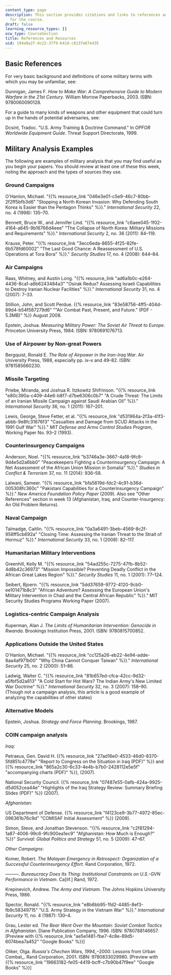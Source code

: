 ```yaml
---
content_type: page
description: This section provides citations and links to references and resources
  for the course.
draft: false
learning_resource_types: []
ocw_type: CourseSection
title: References and Resources
uid: 194a0a2f-dc22-37f9-b41d-c8137e67e435
---
```

## Basic References

For very basic background and definitions of some military terms with which you may be unfamiliar, see:

Dunnigan, James F. *How to Make War: A Comprehensive Guide to Modern Warfare in the 21st Century*. William Morrow Paperbacks, 2003. ISBN: 9780060090128.

For a guide to many kinds of weapons and other equipment that could turn up in the hands of potential adversaries, see:

Dcsint, Tradoc. "U.S. Army Training & Doctrine Command." In *OPFOR Worldwide Equipment Guide.* Threat Support Directorate, 1999.

## Military Analysis Examples

The following are examples of military analysis that you may find useful as you begin your papers. You should review at least one of these this week, noting the approach and the types of sources they use.

### Ground Campaigns

O'Hanlon, Michael. "{{% resource_link "046e3e01-c5e9-46c7-80bb-2f2ff5bfb3d6" "Stopping a North Korean Invasion: Why Defending South Korea is Easier than the Pentagon Thinks" %}}." *International Security* 22, no. 4 (1998): 135–70.

Bennett, Bruce W., and Jennifer Lind. "{{% resource_link "c6aee045-1f02-4164-a645-9b16766d4eee" "The Collapse of North Korea: Military Missions and Requirements" %}}." *International Security* 2, no. 36 (2011): 84–119.

Krause, Peter. "{{% resource_link "3ecc6eda-8655-4f25-82fe-6b578fd60002" "The Last Good Chance: A Reassessment of U.S. Operations at Tora Bora" %}}." *Security Studies* 17, no. 4 (2008): 644–84.

### Air Campaigns

Raas, Whitney, and Austin Long. "{{% resource_link "ad6a1b0c-e264-4436-8ca1-a6b6243484a3" "Osirak Redux? Assessing Israeli Capabilities to Destroy Iranian Nuclear Facilities" %}}." *International Security* 31, no. 4 (2007): 7–33.

Stillion, John, and Scott Perdue. {{% resource_link "83e58756-4ff5-404d-89d4-b54f587279d6" "\"Air Combat Past, Present, and Future.\" (PDF - 5.3MB)" %}} August 2008. 

Epstein, Joshua. *Measuring Military Power: The Soviet Air Threat to Europe*. Princeton University Press, 1984. ISBN: 9780691076713.

### Use of Airpower by Non-great Powers

Bergquist, Ronald E. *The Role of Airpower in the Iran-Iraq War*. Air University Press, 1988, especially pp. ix–x and 49–82. ISBN: 9781585660230.

### Missile Targeting

Priebe, Miranda, and Joshua R. Itzkowitz Shifrinson. "{{% resource_link "e80c390a-c409-44e6-b8f7-d7be6306c0b7" "A Crude Threat: The Limits of an Iranian Missile Campaign against Saudi Arabian Oil" %}}." *International Security* 36, no. 1 (2011): 167–201.

Lewis, George, Steve Fetter, et al. "{{% resource_link "d531964a-2f3a-41f3-abbb-9e8fc31676f3" "Casualties and Damage from SCUD Attacks in the 1991 Gulf War" %}}." *MIT Defense and Arms Control Studies Program*, Working Paper No. 93–2 (1993).

### Counterinsurgency Campaigns

Anderson, Noel. "{{% resource_link "b3746a3e-3667-4a18-9fc8-9d4e5d2a6bb0" "Peacekeepers Fighting a Counterinsurgency Campaign: A Net Assessment of the African Union Mission in Somalia" %}}." *Studies in Conflict & Terrorism* 37, no. 11 (2014): 936–58.

Lalwani, Sameer. "{{% resource_link "bfa5619d-fdc2-4c91-b36d-005308fc360c" "Pakistani Capabilities for a Counterinsurgency Campaign" %}}." *New America Foundation Policy Paper* (2009). Also see "Other References" section in week 13 (Afghanistan, Iraq, and Counter-Insurgency: An Old Problem Returns).

### Naval Campaign

Talmadge, Caitlin. "{{% resource_link "0a3a6491-3beb-4569-8c2f-958ff5cb692a" "Closing Time: Assessing the Iranian Threat to the Strait of Hormuz" %}}." *International Security* 33, no. 1 (2008): 82–117.

### Humanitarian Military Interventions

Greenhill, Kelly M. "{{% resource_link "54ad255c-7275-47fb-8b52-4d8b42c36973" "Mission Impossible? Preventing Deadly Conflict in the African Great Lakes Region" %}}." *Security Studies* 11, no. 1 (2001): 77–124.

Seibert, Bjoern. "{{% resource_link "5dd37659-9772-4120-9cb0-ee101471b8c3" "African Adventure? Assessing the European Union's Military Intervention in Chad and the Central African Republic" %}}." MIT Security Studies Programs Working Paper (2007).

### Logistics-centric Campaign Analysis

Kuperman, Alan J. *The Limits of Humanitarian Intervention: Genocide in Rwanda*. Brookings Institution Press, 2001. ISBN: 9780815700852.

### Applications Outside the United States

O'Hanlon, Michael. "{{% resource_link "cc125a26-eb22-4e94-adde-8aa4af971b00" "Why China Cannot Conquer Taiwan" %}}." *International Security* 25, no. 2 (2000): 51–86.

Ladwig, Walter C. "{{% resource_link "81b657ed-cfca-42cc-9d32-a5fbf5d2a613" "A Cold Start for Hot Wars? The Indian Army's New Limited War Doctrine" %}}." *International Security* 32, no. 3 (2007): 158–90. (Though not a campaign analysis, this article is a good example of analyzing the capabilities of other states)

### Alternative Models

Epstein, Joshua. *Strategy and Force Planning*. Brookings, 1987.

### COIN campaign analysis

*Iraq*:

Petraeus, Gen. David H. {{% resource_link "27ad16e0-4533-46d0-8370-5fd851c4778e" "Report to Congress on the Situation in Iraq (PDF)" %}} and {{% resource_link "865a2c30-6c33-4e4b-b7b0-2428112e5e5f" "accompanying charts (PDF)" %}}, (2007).

National Security Council. {{% resource_link "07487e55-0afb-424a-9925-d5d052cea44e" "Highlights of the Iraq Strategy Review: Summary Briefing Slides (PDF)" %}} (2007).

*Afghanistan*:

US Department of Defense. {{% resource_link "f4123ce9-3b77-4972-85ec-096361b76c9d" "COMISAF Initial Assessment" %}} (2009).

Simon, Steve, and Jonathan Stevenson. "{{% resource_link "c2f81294-1a87-4006-99c6-9fc900ea1ec9" "Afghanistan: How Much is Enough?" %}}" *Survival: Global Politics and Strategy* 51, no. 5 (2009): 47–67.

*Other Campaigns*:

Komer, Robert. *The Malayan Emergency in Retrospect: Organization of a Successful Counterinsurgency Effort*. Rand Corporation, 1972.

———. *Bureaucracy Does Its Thing: Institutional Constraints on U.S.-GVN Performance in Vietnam*. Ca\[lif.\] Rand, 1972.

Krepinevich, Andrew. *The Army and Vietnam*. The Johns Hopkins University Press, 1986.

Spector, Ronald. "{{% resource_link "e8b6bb95-1fd2-4485-8ef3-fb9c58349715" "U.S. Army Strategy in the Vietnam War" %}}." *International Security* 11, no. 4 (1987): 130–4.

Grau, Lester ed. *The Bear Went Over the Mountain: Soviet Combat Tactics in Afghanistan*. Diane Publication Company, 1996. ISBN: 9780788146657. \[Preview with {{% resource_link "ae5e1481-fbe7-4c8e-89d5-6074bea7a452" "Google Books" %}}\]

Oliker, Olga. *Russia's Chechen Wars, 1994\_*–2000: Lessons from Urban Combat\_. Rand Corporation, 2001. ISBN: 9780833029980. \[Preview with {{% resource_link "19663182-fe05-4419-bcff-c7b90b47f9ee" "Google Books" %}}\]